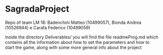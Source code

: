 # SagradaProject
Repo of team LM 18: Badenchini Matteo (10499057), Bionda Andrea (10526944) e Carafa Federico (10499059)

Inside the directory Deliverables/ you will find the file readmeProg.md which contains all the information about how to set the parameters and how to start the game, along with some more general info about the project
